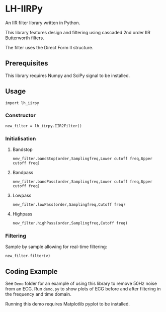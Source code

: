# LH-IIRPy

An IIR filter library written in Python.

This library features design and filtering using cascaded 2nd order IIR Butterworth filters.
 
The filter uses the Direct Form II structure.

## Prerequisites
 
This library requires Numpy and SciPy signal to be installed.

## Usage

`import lh_iirpy`

### Constructor

`new_filter = lh_iirpy.IIR2Filter()`

### Initialisation

1. Bandstop

   `new_filter.bandStop(order,Samplingfreq,Lower cutoff freq,Upper cutoff freq)`

2. Bandpass

   `new_filter.bandPass(order,Samplingfreq,Lower cutoff freq,Upper cutoff freq)`

3. Lowpass

   `new_filter.lowPass(order,Samplingfreq,Cutoff freq)`

4. Highpass

   `new_filter.highPass(order,Samplingfreq,Cutoff freq)`

### Filtering

Sample by sample allowing for real-time filtering:

`new_filter.filter(v)`

## Coding Example

See `Demo` folder for an example of using this library to remove 50Hz noise from an ECG. Run `demo.py` to show plots of ECG before and after filtering in the frequency and time domain. 

Running this demo requires Matplotlib pyplot to be installed.    
